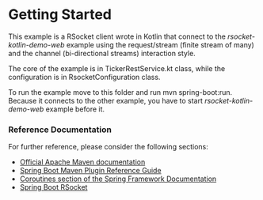 # Getting Started

This example is a RSocket client wrote in Kotlin that connect to the *rsocket-kotlin-demo-web* example using the request/stream (finite stream of many) and the channel (bi-directional streams) interaction style.

The core of the example is in TickerRestService.kt class, while the configuration is in RsocketConfiguration class.

To run the example move to this folder and run mvn spring-boot:run. Because it connects to the other example, you have to start *rsocket-kotlin-demo-web* example before it. 

### Reference Documentation
For further reference, please consider the following sections:

* [Official Apache Maven documentation](https://maven.apache.org/guides/index.html)
* [Spring Boot Maven Plugin Reference Guide](https://docs.spring.io/spring-boot/docs/2.2.0.M6/maven-plugin/)
* [Coroutines section of the Spring Framework Documentation](https://docs.spring.io/spring/docs/5.2.0.RC2/spring-framework-reference/languages.html#coroutines)
* [Spring Boot RSocket](https://docs.spring.io/spring-boot/docs/2.2.0.M6/reference/htmlsingle/#boot-features-rsocket)
